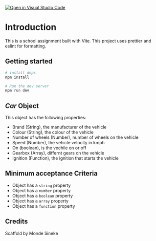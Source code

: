 [![Open in Visual Studio Code](https://classroom.github.com/assets/open-in-vscode-c66648af7eb3fe8bc4f294546bfd86ef473780cde1dea487d3c4ff354943c9ae.svg)](https://classroom.github.com/online_ide?assignment_repo_id=9808271&assignment_repo_type=AssignmentRepo)
# Introduction

This is a school assignment built with Vite. This project uses prettier and eslint for formatting.

## Getting started

```bash
# install deps
npm install

# Run the dev server
npm run dev
```

## _Car_ Object

This object has the following properties:
- Brand (String), the manufacturer of the vehicle
- Colour (String), the colour of the vehicle
- Number of wheels (Number), number of wheels on the vehicle
- Speed (Number), the vehicle velocity in kmph
- On (boolean), is the vechile on or off
- Gearbox (Array), differnt gears on the vehicle
- Ignition (Function), the ignition that starts the vehicle

## Minimum acceptance Criteria

- Object has a `string` property
- Object has a `number` property
- Object has a `boolean` property
- Object has a `array` property
- Object has a `function` property

## Credits

Scaffold by Monde Sineke
